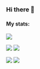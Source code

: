 ### Hi there 👋

#### My stats:

![](http://github-profile-summary-cards.vercel.app/api/cards/profile-details?username=cniweb&theme=transparent) 

![](http://github-profile-summary-cards.vercel.app/api/cards/repos-per-language?username=cniweb&theme=transparent) ![](http://github-profile-summary-cards.vercel.app/api/cards/most-commit-language?username=cniweb&theme=transparent) 

![](http://github-profile-summary-cards.vercel.app/api/cards/stats?username=cniweb&theme=transparent) ![](http://github-profile-summary-cards.vercel.app/api/cards/productive-time?username=cniweb&theme=transparent&utcOffset=8) 

<!--
**cniweb/cniweb** is a ✨ _special_ ✨ repository because its `README.md` (this file) appears on your GitHub profile.

Here are some ideas to get you started:

- 🔭 I’m currently working on ...
- 🌱 I’m currently learning ...
- 👯 I’m looking to collaborate on ...
- 🤔 I’m looking for help with ...
- 💬 Ask me about ...
- 📫 How to reach me: ...
- 😄 Pronouns: ...
- ⚡ Fun fact: ...
-->

